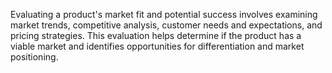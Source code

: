 Evaluating a product's market fit and potential success involves examining market trends, competitive analysis, customer needs and expectations, and pricing strategies. This evaluation helps determine if the product has a viable market and identifies opportunities for differentiation and market positioning.
